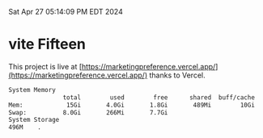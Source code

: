 Sat Apr 27 05:14:09 PM EDT 2024

# vite Fifteen


This project is live at [https://marketingpreference.vercel.app/](https://marketingpreference.vercel.app/) thanks to Vercel.

```bash
System Memory
               total        used        free      shared  buff/cache   available
Mem:            15Gi       4.0Gi       1.8Gi       489Mi        10Gi        11Gi
Swap:          8.0Gi       266Mi       7.7Gi
System Storage
496M	.
```
